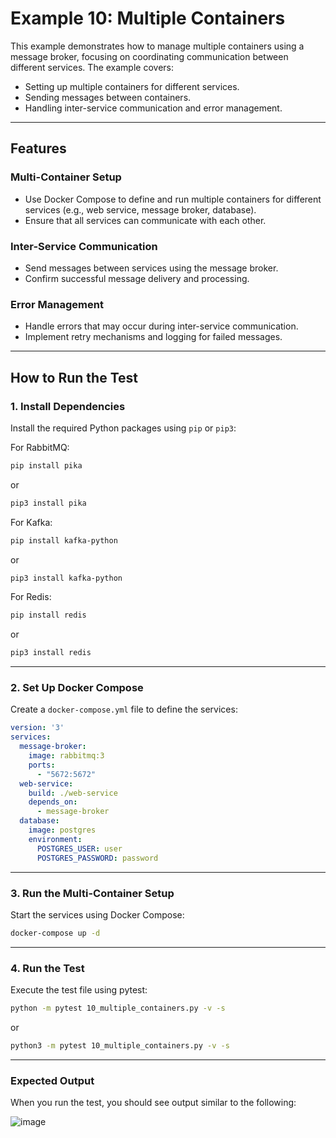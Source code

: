 # Example 10: Multiple Containers

This example demonstrates how to manage multiple containers using a message broker, focusing on coordinating communication between different services. The example covers:

- Setting up multiple containers for different services.
- Sending messages between containers.
- Handling inter-service communication and error management.

---

## Features

### Multi-Container Setup

- Use Docker Compose to define and run multiple containers for different services (e.g., web service, message broker, database).
- Ensure that all services can communicate with each other.

### Inter-Service Communication

- Send messages between services using the message broker.
- Confirm successful message delivery and processing.

### Error Management

- Handle errors that may occur during inter-service communication.
- Implement retry mechanisms and logging for failed messages.

---

## How to Run the Test

### 1. Install Dependencies

Install the required Python packages using `pip` or `pip3`:

For RabbitMQ:
```bash
pip install pika
```
or
```bash
pip3 install pika
```

For Kafka:
```bash
pip install kafka-python
```
or
```bash
pip3 install kafka-python
```

For Redis:
```bash
pip install redis
```
or
```bash
pip3 install redis
```

---

### 2. Set Up Docker Compose

Create a `docker-compose.yml` file to define the services:

```yaml
version: '3'
services:
  message-broker:
    image: rabbitmq:3
    ports:
      - "5672:5672"
  web-service:
    build: ./web-service
    depends_on:
      - message-broker
  database:
    image: postgres
    environment:
      POSTGRES_USER: user
      POSTGRES_PASSWORD: password
```

---

### 3. Run the Multi-Container Setup

Start the services using Docker Compose:
```bash
docker-compose up -d
```

---

### 4. Run the Test

Execute the test file using pytest:
```bash
python -m pytest 10_multiple_containers.py -v -s
```
or
```bash
python3 -m pytest 10_multiple_containers.py -v -s
```

---

### Expected Output

When you run the test, you should see output similar to the following:

![image](https://github.com/user-attachments/assets/03080db2-cccb-4317-bbc6-6aa154c3c904)
